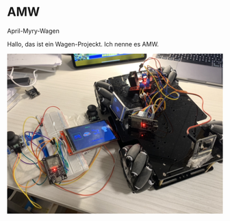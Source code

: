 # AMW
April-Myry-Wagen

Hallo, das ist ein Wagen-Projeckt. Ich nenne es AMW.

![image](https://github.com/myry07/AMW/blob/main/3.Dos/p1.jpg)
